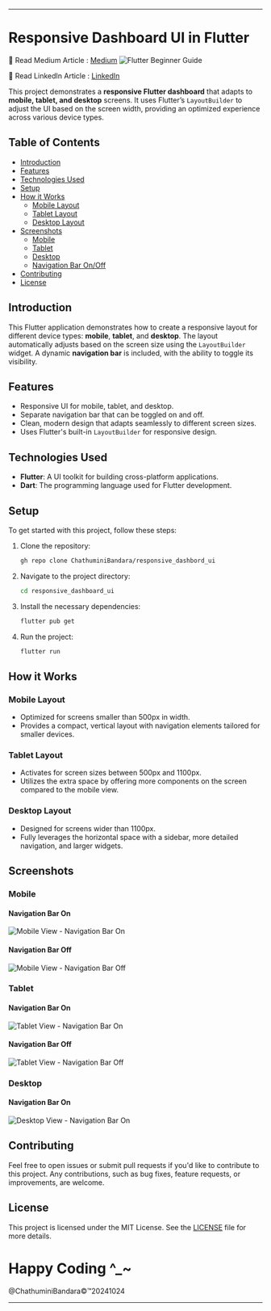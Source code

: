 
---

# Responsive Dashboard UI in Flutter 

🔗 Read Medium Article : [Medium](https://medium.com/@chathubandara500/getting-started-with-flutter-a-beginners-guide-87dfa07c531a)
![Flutter Beginner Guide](./assets/FLUTTERMEDIUM.png)


🔗 Read LinkedIn Article : [LinkedIn](https://www.linkedin.com/posts/chathuminibandara_are-you-ready-to-embark-on-a-journey-into-activity-7254970391016701953-CR54?utm_source=share&utm_medium=member_desktop)


This project demonstrates a **responsive Flutter dashboard** that adapts to **mobile, tablet, and desktop** screens. It uses Flutter’s `LayoutBuilder` to adjust the UI based on the screen width, providing an optimized experience across various device types.

## Table of Contents
- [Introduction](#introduction)
- [Features](#features)
- [Technologies Used](#technologies-used)
- [Setup](#setup)
- [How it Works](#how-it-works)
  - [Mobile Layout](#mobile-layout)
  - [Tablet Layout](#tablet-layout)
  - [Desktop Layout](#desktop-layout)
- [Screenshots](#screenshots)
  - [Mobile](#mobile)
  - [Tablet](#tablet)
  - [Desktop](#desktop)
  - [Navigation Bar On/Off](#navigation-bar-onoff)
- [Contributing](#contributing)
- [License](#license)

## Introduction

This Flutter application demonstrates how to create a responsive layout for different device types: **mobile**, **tablet**, and **desktop**. The layout automatically adjusts based on the screen size using the `LayoutBuilder` widget. A dynamic **navigation bar** is included, with the ability to toggle its visibility.

## Features

- Responsive UI for mobile, tablet, and desktop.
- Separate navigation bar that can be toggled on and off.
- Clean, modern design that adapts seamlessly to different screen sizes.
- Uses Flutter's built-in `LayoutBuilder` for responsive design.

## Technologies Used

- **Flutter**: A UI toolkit for building cross-platform applications.
- **Dart**: The programming language used for Flutter development.
  
## Setup

To get started with this project, follow these steps:

1. Clone the repository:
    ```bash
    gh repo clone ChathuminiBandara/responsive_dashbord_ui    
    ```

2. Navigate to the project directory:
    ```bash
    cd responsive_dashboard_ui
    ```

3. Install the necessary dependencies:
    ```bash
    flutter pub get
    ```

4. Run the project:
    ```bash
    flutter run
    ```

## How it Works

### Mobile Layout
- Optimized for screens smaller than 500px in width.
- Provides a compact, vertical layout with navigation elements tailored for smaller devices.

### Tablet Layout
- Activates for screen sizes between 500px and 1100px.
- Utilizes the extra space by offering more components on the screen compared to the mobile view.

### Desktop Layout
- Designed for screens wider than 1100px.
- Fully leverages the horizontal space with a sidebar, more detailed navigation, and larger widgets.

## Screenshots

### Mobile
#### Navigation Bar On
![Mobile View - Navigation Bar On](./assets/mobile.png)

#### Navigation Bar Off
![Mobile View - Navigation Bar Off](./assets/mobileNav.png)

### Tablet
#### Navigation Bar On
![Tablet View - Navigation Bar On](./assets/tabletNav.png)

#### Navigation Bar Off
![Tablet View - Navigation Bar Off](./assets/tablet.png)

### Desktop
#### Navigation Bar On
![Desktop View - Navigation Bar On](./assets/desktop.png)


## Contributing

Feel free to open issues or submit pull requests if you'd like to contribute to this project. Any contributions, such as bug fixes, feature requests, or improvements, are welcome.

## License

This project is licensed under the MIT License. See the [LICENSE](./license.txt) file for more details.


# Happy Coding ^_~

@ChathuminiBandara©™20241024


---


